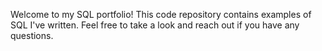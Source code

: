 Welcome to my SQL portfolio! This code repository contains examples of SQL I've written. Feel free to take a look and reach out if you have any questions.
 
